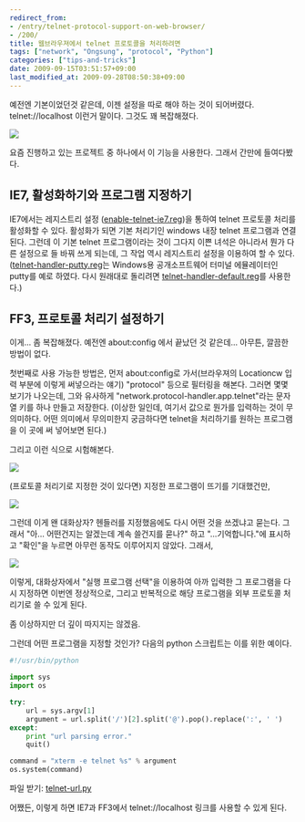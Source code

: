 ```yaml
---
redirect_from:
- /entry/telnet-protocol-support-on-web-browser/
- /200/
title: 웹브라우져에서 telnet 프로토콜을 처리하려면
tags: ["network", "Ongsung", "protocol", "Python"]
categories: ["tips-and-tricks"]
date: 2009-09-15T03:51:57+09:00
last_modified_at: 2009-09-28T08:50:38+09:00
---
```

예전엔 기본이었던것 같은데, 이젠 설정을 따로 해야 하는 것이 되어버렸다.
telnet://localhost 이런거 말이다. 그것도 꽤 복잡해졌다.

![](/attachments/2009-09-15-missing-handler.png)

요즘 진행하고 있는 프로젝트 중 하나에서 이 기능을 사용한다. 그래서 간만에
들여다봤다.

## IE7, 활성화하기와 프로그램 지정하기

IE7에서는 레지스트리 설정
([enable-telnet-ie7.reg](/attachments/enable-telnet-ie7.reg))을
통하여 telnet 프로토콜 처리를 활성화할 수 있다.
활성화가 되면 기본 처리기인 windows 내장 telnet 프로그램과 연결된다.
그런데 이 기본 telnet 프로그램이라는 것이 그다지 이쁜 녀석은 아니라서
뭔가 다른 설정으로 들 바꿔 쓰게 되는데, 그 작업 역시 레지스트리 설정을
이용하여 할 수 있다.
([telnet-handler-putty.reg](/attachments/telnet-handler-putty.reg)는
Windows용 공개소프트웨어 터미널 에뮬레이터인 putty를 예로 하였다.
다시 원래대로 돌리려면
[telnet-handler-default.reg](/attachments/telnet-handler-default.reg)를
사용한다.)

## FF3, 프로토콜 처리기 설정하기

이게... 좀 복잡해졌다. 예전엔 about:config 에서 끝났던 것 같은데...
아무튼, 깔끔한 방법이 없다.

첫번째로 사용 가능한 방법은, 먼저 about:config로 가서(브라우져의 Locationcw
입력 부분에 이렇게 써넣으라는 얘기) "protocol" 등으로 필터링을 해본다.
그러면 몇몇 보기가 나오는데, 그와 유사하게
"network.protocol-handler.app.telnet"라는 문자열 키를 하나 만들고 저장한다.
(이상한 일인데, 여기서 값으로 뭔가를 입력하는 것이 무의미하다. 어떤 의미에서
무의미한지 궁금하다면 telnet을 처리하기를 원하는 프로그램을 이 곳에 써
넣어보면 된다.)

그리고 이런 식으로 시험해본다.

![](/attachments/2009-09-15-telnet-protocol.png)

(프로토콜 처리기로 지정한 것이 있다면) 지정한 프로그램이 뜨기를 기대했건만,

![](/attachments/2009-09-15-after-setup.png)

그런데 이게 왠 대화상자? 헨들러를 지정했음에도 다시 어떤 것을 쓰겠냐고
묻는다. 그래서 "아... 어떤건지는 알겠는데 계속 쓸건지를 묻나?" 하고
"...기억합니다."에 표시하고 "확인"을 누르면 아무런 동작도 이루어지지
않았다. 그래서,

![](/attachments/2009-09-15-select-manually.png)

이렇게, 대화상자에서 "실행 프로그램 선택"을 이용하여 아까 입력한 그
프로그램을 다시 지정하면 이번엔 정상적으로, 그리고 반복적으로 해당
프로그램을 외부 프로토콜 처리기로 쓸 수 있게 된다.

좀 이상하지만 더 깊이 따지지는 않겠음.

그런데 어떤 프로그램을 지정할 것인가? 다음의 python 스크립트는 이를 위한
예이다.

```python
#!/usr/bin/python

import sys
import os

try:
    url = sys.argv[1]
    argument = url.split('/')[2].split('@').pop().replace(':', ' ')
except:
    print "url parsing error."
    quit()

command = "xterm -e telnet %s" % argument
os.system(command)
```

파일 받기: [telnet-url.py](/attachments/telnet-url.py)

어쨌든, 이렇게 하면 IE7과 FF3에서 telnet://localhost 링크를 사용할 수
있게 된다.


